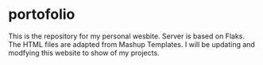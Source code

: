 # portofolio

This is the repository for my personal wesbite. Server is based on Flaks. The HTML files are adapted from Mashup Templates.
I will be updating and modfying this website to show of my projects.
